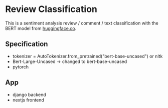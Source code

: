 # Review Classification

This is a sentiment analysis review / comment / text classification with the BERT model from [huggingface.co](https://huggingface.co).

## Specification

- tokenizer = AutoTokenizer.from_pretrained("bert-base-uncased") or nltk
- Bert-Large-Uncased -> changed to bert-base-uncased
- pytorch

## App

- django backend
- nextjs frontend
